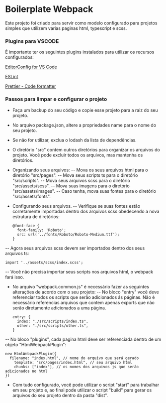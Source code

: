 # Boilerplate Webpack

Este projeto foi criado para servir como modelo configurado para projetos simples que utilizem varias paginas html, typescript e scss.

### Plugins para VSCODE

É importante ter os seguintes plugins instalados para utilizar os recursos configurados:

[EditorConfig for VS Code](https://marketplace.visualstudio.com/items?itemName=EditorConfig.EditorConfig)

[ESLint](https://marketplace.visualstudio.com/items?itemName=dbaeumer.vscode-eslint)

[Prettier - Code formatter](https://marketplace.visualstudio.com/items?itemName=esbenp.prettier-vscode)

### Passos para limpar e configurar o projeto

- Faça um backup do seu código e copie esse projeto para a raiz do seu projeto.
- No arquivo package.json, altere a propriedades name para o nome do seu projeto.
- Se não for utilizar, exclua o lodash da lista de dependências.
- O diretório "src" contem outros diretórios para organizar os arquivos do projeto. Você pode excluir todos os arquivos, mas mantenha os diretórios.
- Organizando seus arquivos:
  -- Mova os seus arquivos html para o diretório "src/pages".
  -- Mova seus scripts ts para o diretório "src/scripts".
  -- Mova seus arquivos scss para o diretório "src/assets/scss".
  -- Mova suas imagens para o diretório "src/assets/images".
  -- Caso tenha, mova suas fontes para o diretório "src/assets/fonts".
- Configurando seus arquivos.
  -- Verifique se suas fontes estão corretamente importadas dentro dos arquivos scss obedecendo a nova estrutura de diretórios:

      @font-face {
        font-family: 'Roboto';
      	src: url('../fonts/Roboto/Roboto-Medium.ttf');
      }

-- Agora seus arquivos scss devem ser importados dentro dos seus arquivos ts:

    import '../assets/scss/index.scss';

-- Você não precisa importar seus scripts nos arquivos html, o webpack fará isso.

- No arquivo "webpack.common.js" é necessário fazer as seguintes alterações de acordo com o seu projeto:
  -- No bloco "entry" você deve referenciar todos os scripts que serão adicionados ás páginas. Não é necessário referencias arquivos que contem apenas exports que não serão diretamente adicionados a uma página.

      entry: {
        index: "./src/scripts/index.ts",
      	other: "./src/scripts/other.ts",
      }

-- No bloco "plugins", cada pagina html deve ser referenciada dentro de um objeto "HtmlWebpackPlugin":

    new HtmlWebpackPlugin({
      filename: "index.html", // nome do arquivo que será gerado
    	template: "src/pages/index.html", // seu arquivo html
    	chunks: ["index"], // os nomes dos arquivos js que serão adicionados no html
    })

- Com tudo configurado, você pode utilizar o script "start" para trabalhar em seu projeto e, ao final pode utilizar o script "build" para gerar os arquivos do seu projeto dentro da pasta "dist".
